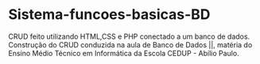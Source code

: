# Sistema-funcoes-basicas-BD
CRUD feito utilizando HTML,CSS e PHP conectado a um banco de dados. Construção do CRUD conduzida na aula de Banco de Dados ||, matéria do Ensino Médio Técnico em Informática da Escola CEDUP - Abílio Paulo.
